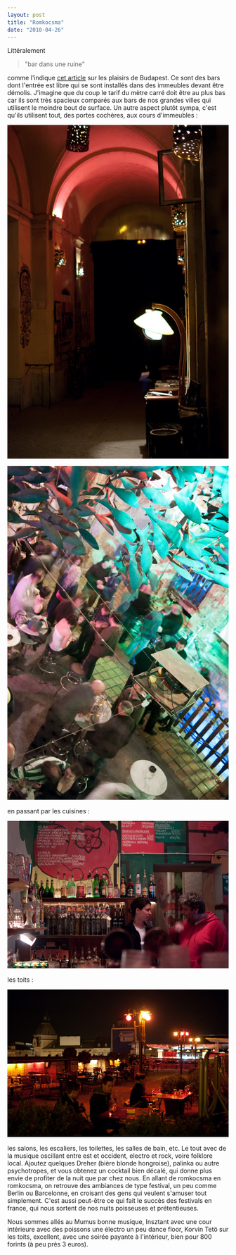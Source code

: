 ```yaml
---
layout: post
title: "Romkocsma"
date: "2010-04-26"
---
```


Littéralement

> "bar dans une ruine"

comme l'indique [cet article](http://voyage.blogs.rfi.fr/article/2010/02/17/les-plaisirs-de-budapest) sur les plaisirs de Budapest. Ce sont des bars dont l'entrée est libre qui se sont installés dans des immeubles devant être démolis. J'imagine que du coup le tarif du mètre carré doit être au plus bas car ils sont très spacieux comparés aux bars de nos grandes villes qui utilisent le moindre bout de surface. Un autre aspect plutôt sympa, c'est qu'ils utilisent tout, des portes cochères, aux cours d'immeubles :

![](images/IMGP8252.jpg)

![](images/IMGP8297.jpg)

en passant par les cuisines :

![](images/IMGP8277.jpg)

les toits :

![](images/IMGP8308.jpg)

les salons, les escaliers, les toilettes, les salles de bain, etc. Le tout avec de la musique oscillant entre est et occident, electro et rock, voire folklore local. Ajoutez quelques Dreher (bière blonde hongroise), palinka ou autre psychotropes, et vous obtenez un cocktail bien décalé, qui donne plus envie de profiter de la nuit que par chez nous. En allant de romkocsma en romkocsma, on retrouve des ambiances de type festival, un peu comme Berlin ou Barcelonne, en croisant des gens qui veulent s'amuser tout simplement. C'est aussi peut-être ce qui fait le succès des festivals en france, qui nous sortent de nos nuits poisseuses et prétentieuses.

Nous sommes allés au Mumus bonne musique, Insztant avec une cour intérieure avec des poissons une électro un peu dance floor, Korvin Tetö sur les toits, excellent, avec une soirée payante à l'intérieur, bien pour 800 forints (à peu près 3 euros).
